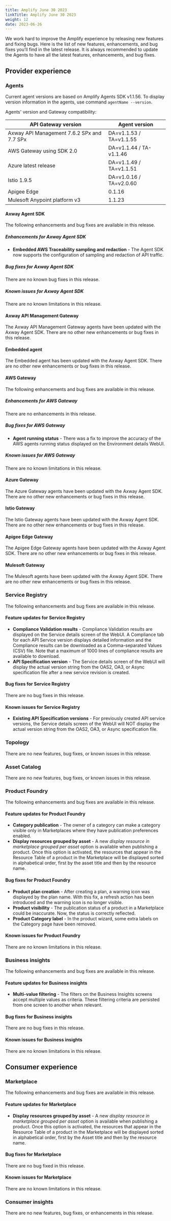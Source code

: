 ```yaml
---
title: Amplify June 30 2023
linkTitle: Amplify June 30 2023
weight: 12
date: 2023-06-26
---
```

We work hard to improve the Amplify experience by releasing new features and fixing bugs. Here is the list of new features, enhancements, and bug fixes you’ll find in the latest release. It is always recommended to update the Agents to have all the latest features, enhancements, and bug fixes.

## Provider experience

### Agents

Current agent versions are based on Amplify Agents SDK v1.1.56. To display version information in the agents, use command `agentName --version`.

Agents' version and Gateway compatibility:

| API Gateway version                        | Agent version           |
|--------------------------------------------|-------------------------|
| Axway API Management 7.6.2 SPx and 7.7 SPx | DA=v1.1.53 / TA=v1.1.55 |
| AWS Gateway using SDK 2.0                  | DA=v1.1.44 / TA-v1.1.46 |
| Azure latest release                       | DA=v1.1.49 / TA=v1.1.51 |
| Istio 1.9.5                                | DA=v1.0.16 / TA=v2.0.60 |
| Apigee Edge                                | 0.1.16                  |
| Mulesoft Anypoint platform v3              | 1.1.23                  |

#### Axway Agent SDK

The following enhancements and bug fixes are available in this release.

##### Enhancements for Axway Agent SDK

* **Embedded AWS Traceability sampling and redaction** - The Agent SDK now supports the configuration of sampling and redaction of API traffic.

##### Bug fixes for Axway Agent SDK

There are no known bug fixes in this release.

##### Known issues for Axway Agent SDK

There are no known limitations in this release.

#### Axway API Management Gateway

The Axway API Management Gateway agents have been updated with the Axway Agent SDK. There are no other new enhancements or bug fixes in this release.

#### Embedded agent

The Embedded agent has been updated with the Axway Agent SDK. There are no other new enhancements or bug fixes in this release.

#### AWS Gateway

The following enhancements and bug fixes are available in this release.

##### Enhancements for AWS Gateway

There are no enhancements in this release.

##### Bug fixes for AWS Gateway

* **Agent running status** - There was a fix to improve the accuracy of the AWS agents running status displayed on the Environment details WebUI.

##### Known issues for AWS Gateway

There are no known limitations in this release.

#### Azure Gateway

The Azure Gateway agents have been updated with the Axway Agent SDK. There are no other new enhancements or bug fixes in this release.

#### Istio Gateway

The Istio Gateway agents have been updated with the Axway Agent SDK. There are no other new enhancements or bug fixes in this release.

#### Apigee Edge Gateway

The Apigee Edge Gateway agents have been updated with the Axway Agent SDK. There are no other new enhancements or bug fixes in this release.

#### Mulesoft Gateway

The Mulesoft agents have been updated with the Axway Agent SDK. There are no other new enhancements or bug fixes in this release.

### Service Registry

The following enhancements and bug fixes are available in this release.

#### Feature updates for Service Registry

* **Compliance Validation results** - Compliance Validation results are displayed on the Service details screen of the WebUI.  A Compliance tab for each API Service version displays detailed information and the Compliance results can be downloaded as a Comma-separated Values (CSV) file. Note that a maximum of 1000 lines of compliance results are available to download.
* **API Specification version** - The Service details screen of the WebUI will display the actual version string from the OAS2, OA3, or Async specification file after a new service revision is created.

#### Bug fixes for Service Registry

There are no bug fixes in this release.

#### Known issues for Service Registry

* **Existing API Specification versions** - For previously created API service versions, the Service details screen of the WebUI will NOT display the actual version string from the OAS2, OA3, or Async specification file.

### Topology

There are no new features, bug fixes, or known issues in this release.

### Asset Catalog

There are no new features, bug fixes, or known issues in this release.

### Product Foundry

The following enhancements and bug fixes are available in this release.

#### Feature updates for Product Foundry

* **Category publication** - The owner of a category can make a category visible only in Marketplaces where they have publication preferences enabled.
* **Display resources grouped by asset** - A new *display resource in marketplace grouped per asset* option is available when publishing a product. Once this option is activated, the resources that appear in the Resource Table of a product in the Marketplace will be displayed sorted in alphabetical order, first by the asset title and then by the resource name.

#### Bug fixes for Product Foundry

* **Product plan creation** - After creating a plan, a warning icon was displayed by the plan name. With this fix, a refresh action has been introduced and the warning icon is no longer visible.
* **Product visibility** - The publication status of a product in a Marketplace could be inaccurate. Now, the status is correctly reflected.
* **Product Category label** - In the product wizard, some extra labels on the Category page have been removed.

#### Known issues for Product Foundry

There are no known limitations in this release.

### Business insights

The following enhancements and bug fixes are available in this release.

#### Feature updates for Business insights

* **Multi-value filtering** - The filters on the Business Insights screens accept multiple values as criteria. These filtering criteria are persisted from one screen to another when relevant.

#### Bug fixes for Business insights

There are no bug fixes in this release.

#### Known issues for Business insights

There are no known limitations in this release.

## Consumer experience

### Marketplace

The following enhancements and bug fixes are available in this release.

#### Feature updates for Marketplace

* **Display resources grouped by asset** -  A new *display resource in marketplace grouped per asset* option is available when publishing a product. Once this option is activated, the resources that appear in the Resource Table of a product in the Marketplace will be displayed sorted in alphabetical order, first by the Asset title and then by the resource name.

#### Bug fixes for Marketplace

There are no bug fixed in this release.

#### Known issues for Marketplace

There are no known limitations in this release.

### Consumer insights

There are no new features, bug fixes, or enhancements in this release.
